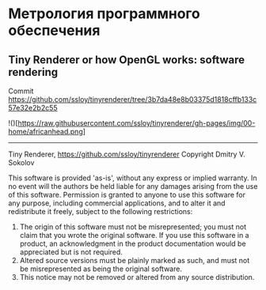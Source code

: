 # Метрология программного обеспечения
## Tiny Renderer or how OpenGL works: software rendering

Commit https://github.com/ssloy/tinyrenderer/tree/3b7da48e8b03375d1818cffb133c57e32e2b2c55

!()[https://raw.githubusercontent.com/ssloy/tinyrenderer/gh-pages/img/00-home/africanhead.png]

---

Tiny Renderer, https://github.com/ssloy/tinyrenderer
Copyright Dmitry V. Sokolov

This software is provided 'as-is', without any express or implied warranty.
In no event will the authors be held liable for any damages arising from the use of this software.
Permission is granted to anyone to use this software for any purpose,
including commercial applications, and to alter it and redistribute it freely,
subject to the following restrictions:

1. The origin of this software must not be misrepresented; you must not claim that you wrote the original software. If you use this software in a product, an acknowledgment in the product documentation would be appreciated but is not required.
2. Altered source versions must be plainly marked as such, and must not be misrepresented as being the original software.
3. This notice may not be removed or altered from any source distribution.


